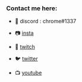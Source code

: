 ### Contact me here:



- 🔮 discord : chrome#1337

- 📷 [insta](https://instagram.com/chrwome)
- 🎥 [twitch](https://twitch.tv/chrome1k)
- 🐦 [twitter](https://twitter.com/chrwome)
- 📺 [youtube](https://www.youtube.com/channel/UCV5LtpksdP7IhjjfbEDnojg?view_as=subscriber)
